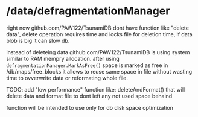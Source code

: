 # /data/defragmentationManager

right now github.com/PAW122/TsunamiDB dont have function like "delete data", delete operation requires time and locks file
for deletion time, if data blob is big it can slow db.

instead of deleteing data github.com/PAW122/TsunamiDB is using system similar to RAM mempry allocation.
after using ```defragmentationManager.MarkAsFree()``` space is marked as free in /db/maps/free_blocks
it allows to reuse same space in file without wasting time to ovverwrite data or reformating whole file.

TODO:
add "low performance" function like: deleteAndFormat()
that will delete data and format file to dont left any not used space behaind

function will be intended to use only for db disk space optimization